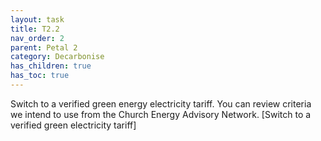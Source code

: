 ```yaml
---
layout: task
title: T2.2
nav_order: 2
parent: Petal 2
category: Decarbonise 
has_children: true
has_toc: true
---
```


 Switch to a verified green energy electricity tariff. You can review criteria we intend to use from the Church Energy Advisory Network. [Switch to a verified green electricity tariff]

